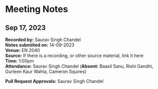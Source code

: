 # Meeting Notes

## Sep 17, 2023
**Recorded by:** Saurav Singh Chandel    
**Notes submiited on:** 14-09-2023    
**Venue:** EN 2040    
**Source:** If there is a recording, or other source material, link it here   
**Time:** 1:00pm    
**Attendance:** Saurav Singh Chandel (**Absent:** Baasil Sanu, Rishi Gandhi, Gurleen Kaur Wahla, Cameron Squires)   

**Pull Request Approvals:** Saurav Singh Chandel
